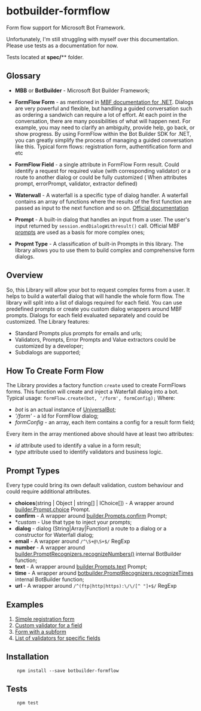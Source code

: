 # botbuilder-formflow
Form flow support for Microsoft Bot Framework. 

Unfortunately, I'm still struggling with myself over this documentation.  Please use tests as a documentation for now. 

Tests located at **spec/**** folder.
 
## Glossary 

- **MBB** or **BotBuilder** - Microsoft Bot Builder Framework;
- **FormFlow Form** - as mentioned in [MBF documentation for .NET](https://docs.microsoft.com/en-us/bot-framework/dotnet/bot-builder-dotnet-formflow). 
Dialogs are very powerful and flexible, but handling a guided conversation 
such as ordering a sandwich can require a lot of effort. At each point in 
the conversation, there are many possibilities of what will happen next. 
For example, you may need to clarify an ambiguity, provide help, go back, 
or show progress. By using FormFlow within the Bot Builder SDK for .NET, 
you can greatly simplify the process of managing a guided conversation like this. 
Typical form flows: registration form, authentification form and etc
- **FormFlow Field** - a single attribute in FormFlow Form result. Could identify
a request for required value (with corresponding validator) or a route to 
another dialog or could be fully customized ( When attributes prompt, errorPrompt, validator, extractor defined)
 
- **Waterwall** - A waterfall is a specific type of dialog handler. A waterfall 
contains an array of functions where the results of the first function are 
passed as input to the next function and so on. [Official documentation](https://docs.microsoft.com/en-us/bot-framework/nodejs/bot-builder-nodejs-dialog-waterfall)

- **Prompt** - A built-in dialog that handles an input from a user. 
The user's input returned by `session.endDialogWithresult()` call. 
Official MBF [prompts](https://docs.microsoft.com/en-us/bot-framework/nodejs/bot-builder-nodejs-dialog-prompt) are 
used as a basis for more complex ones;   
 
- **Propmt Type** - A classification of built-in Prompts in this library. The library allows you to 
use them to build complex and comprehensive form dialogs. 

## Overview 

So, this Library will allow your bot to request complex forms from a user. 
It helps to build a waterfall dialog that will handle the whole form flow. 
The library will split into a list of dialogs required for each field. You can use predefined 
prompts or create you custom dialog wrappers around MBF prompts. Dialogs for each field evaluated separately 
and could be customized.
The Library features:
- Standard Prompts plus prompts for emails and urls;
- Validators, Prompts, Error Prompts and Value extractors could be customized by a developer;
- Subdialogs are supported;
  
## How To Create Form Flow 

The Library provides a factory function `create` used to create FormFlows forms. 
This function will create and inject a Waterfall dialog into a bot.
Typical usage:
`formFlow.create(bot, '/form', formConfig);` 
Where:
- *bot* is an actual instance of [UniversalBot](https://docs.botframework.com/en-us/node/builder/chat-reference/classes/_botbuilder_d_.universalbot.html);
- *'/form'* - a Id for FormFlow dialog;
- *formConfig* - an array, each item contains a config for a result form field;
   
Every item in the array mentioned above should have at least two attributes: 
- *id* attribute used to identify a value in a form result;
- *type* attribute used to identify validators and business logic.

## Prompt Types
Every type could bring its own default validation, custom behaviour and could require additional attributes.

- **choices**(string | Object | string[] | IChoice[]) - A wrapper around [builder.Prompt.choice](https://docs.botframework.com/en-us/node/builder/chat-reference/interfaces/_botbuilder_d_.__global.iprompts.html#choice) Prompt. 
- **confirm** - A wrapper around [builder.Prompts.confirm](https://docs.botframeworkx.com/en-us/node/builder/chat-reference/interfaces/_botbuilder_d_.__global.iprompts.html#confirm) Prompt;
- **custom* - Use that type to inject your prompts; 
- **dialog** - dialog (String|Array|Function) a route to a dialog or a constructor for Waterfall dialog;
- **email** - A wrapper around `/^\S+@\S+$/` RegExp
- **number** - A wrapper around [builder.PromptRecognizers.recognizeNumbers()](https://docs.botframework.com/en-us/node/builder/chat-reference/interfaces/_botbuilder_d_.ipromptrecognizenumbersoptions.html) internal BotBuilder function;
- **text** - A wrapper around [builder.Prompts.text](https://docs.botframework.com/en-us/node/builder/chat-reference/interfaces/_botbuilder_d_.__global.iprompts.html#text) Prompt;
- **time** - A wrapper around [botbuilder.PromptRecognizers.recognizeTimes](https://docs.botframework.com/en-us/node/builder/chat-reference/interfaces/_botbuilder_d_.ipromptrecognizetimesoptions.html) internal BotBuilder function;
- **url** - A wrapper around `/^(ftp|http|https):\/\/[^ "]+$/` RegExp

## Examples

1. [Simple registration form](https://github.com/gudwin/botbuilder-formflow/blob/master/examples/signup.js)
2. [Custom validator for a field](https://github.com/gudwin/botbuilder-formflow/blob/master/examples/password_validation.js)
3. [Form with a subform](https://github.com/gudwin/botbuilder-formflow/blob/master/examples/subform.js)
4. [List of validators for specific fields](https://github.com/gudwin/botbuilder-formflow/blob/master/examples/multiple_validation.js)

## Installation

```
    npm install --save botbuilder-formflow
```

## Tests
 
```
    npm test
```
